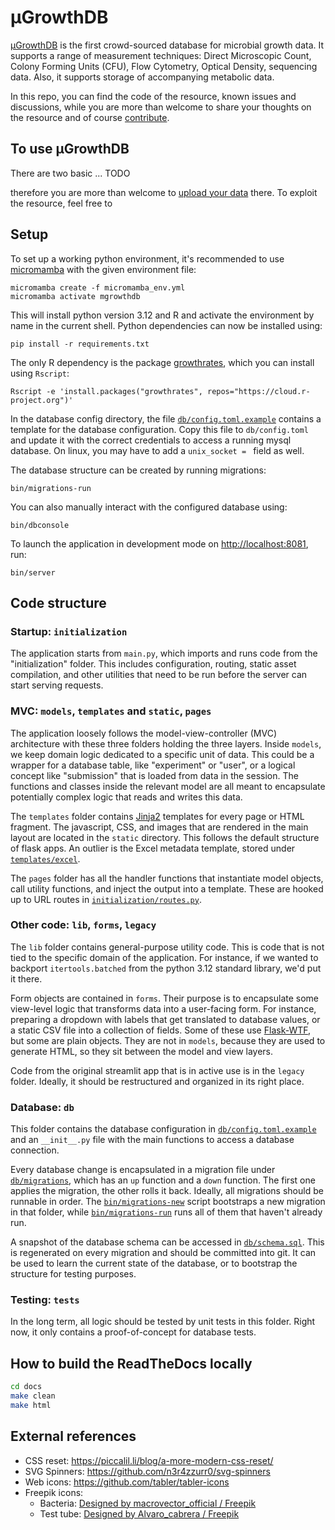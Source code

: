 # μGrowthDB

[μGrowthDB](https://mgrowthdb.gbiomed.kuleuven.be) is the first crowd-sourced database for microbial growth data. It supports a range of measurement techniques: Direct Microscopic Count, Colony Forming Units (CFU), Flow Cytometry, Optical Density, sequencing data. Also, it supports storage of accompanying metabolic data.

In this repo, you can find the code of the resource, known issues and discussions, while you are more than welcome to share your thoughts on the resource and of course [contribute](./contributing/index.md).

## To use μGrowthDB

There are two basic ... TODO

therefore you are more than welcome to [upload your data](https://bacterial-growth.readthedocs.io/en/latest/submission/upload.html) there.
To exploit the resource, feel free to

## Setup

To set up a working python environment, it's recommended to use [micromamba](https://mamba.readthedocs.io/en/latest/installation/micromamba-installation.html) with the given environment file:

```
micromamba create -f micromamba_env.yml
micromamba activate mgrowthdb
```

This will install python version 3.12 and R and activate the environment by name in the current shell. Python dependencies can now be installed using:

```
pip install -r requirements.txt
```

The only R dependency is the package [growthrates](https://cran.r-project.org/package=growthrates), which you can install using `Rscript`:

```
Rscript -e 'install.packages("growthrates", repos="https://cloud.r-project.org")'
```

In the database config directory, the file [`db/config.toml.example`](db/config.toml.example) contains a template for the database configuration. Copy this file to `db/config.toml` and update it with the correct credentials to access a running mysql database. On linux, you may have to add a `unix_socket = ` field as well.

The database structure can be created by running migrations:

```
bin/migrations-run
```

You can also manually interact with the configured database using:

```
bin/dbconsole
```

To launch the application in development mode on <http://localhost:8081>, run:

```
bin/server
```

## Code structure

### Startup: `initialization`

The application starts from `main.py`, which imports and runs code from the "initialization" folder. This includes configuration, routing, static asset compilation, and other utilities that need to be run before the server can start serving requests.

### MVC: `models`, `templates` and `static`, `pages`

The application loosely follows the model-view-controller (MVC) architecture with these three folders holding the three layers. Inside `models`, we keep domain logic dedicated to a specific unit of data. This could be a wrapper for a database table, like "experiment" or "user", or a logical concept like "submission" that is loaded from data in the session. The functions and classes inside the relevant model are all meant to encapsulate potentially complex logic that reads and writes this data.

The `templates` folder contains [Jinja2](https://jinja.palletsprojects.com/en/stable/) templates for every page or HTML fragment. The javascript, CSS, and images that are rendered in the main layout are located in the `static` directory. This follows the default structure of flask apps. An outlier is the Excel metadata template, stored under [`templates/excel`](templates/excel/).

The `pages` folder has all the handler functions that instantiate model objects, call utility functions, and inject the output into a template. These are hooked up to URL routes in [`initialization/routes.py`](initialization/routes.py).

### Other code: `lib`, `forms`, `legacy`

The `lib` folder contains general-purpose utility code. This is code that is not tied to the specific domain of the application. For instance, if we wanted to backport `itertools.batched` from the python 3.12 standard library, we'd put it there.

Form objects are contained in `forms`. Their purpose is to encapsulate some view-level logic that transforms data into a user-facing form. For instance, preparing a dropdown with labels that get translated to database values, or a static CSV file into a collection of fields. Some of these use [Flask-WTF](https://flask-wtf.readthedocs.io/en/0.15.x/), but some are plain objects. They are not in `models`, because they are used to generate HTML, so they sit between the model and view layers.

Code from the original streamlit app that is in active use is in the `legacy` folder. Ideally, it should be restructured and organized in its right place.

### Database: `db`

This folder contains the database configuration in [`db/config.toml.example`](db/config.toml.example) and an `__init__.py` file with the main functions to access a database connection.

Every database change is encapsulated in a migration file under [`db/migrations`](db/migrations), which has an `up` function and a `down` function. The first one applies the migration, the other rolls it back. Ideally, all migrations should be runnable in order. The [`bin/migrations-new`](bin/migrations-new) script bootstraps a new migration in that folder, while [`bin/migrations-run`](bin/migrations-run) runs all of them that haven't already run.

A snapshot of the database schema can be accessed in [`db/schema.sql`](db/schema.sql). This is regenerated on every migration and should be committed into git. It can be used to learn the current state of the database, or to bootstrap the structure for testing purposes.

### Testing: `tests`

In the long term, all logic should be tested by unit tests in this folder. Right now, it only contains a proof-of-concept for database tests.

## How to build the ReadTheDocs locally

```bash
cd docs
make clean
make html
```

## External references


- CSS reset: <https://piccalil.li/blog/a-more-modern-css-reset/>
- SVG Spinners: <https://github.com/n3r4zzurr0/svg-spinners>
- Web icons: <https://github.com/tabler/tabler-icons>
- Freepik icons:
    - Bacteria: <a href="http://www.freepik.com">Designed by macrovector_official / Freepik</a>
    - Test tube: <a href="http://www.freepik.com">Designed by Alvaro_cabrera / Freepik</a>
